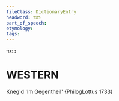 ```yaml
---
fileClass: DictionaryEntry
headword: כּנגד
part_of_speech: 
etymology: 
tags: 
---
```

כּנגד

WESTERN
========

Kneg'd 'Im Gegentheil' {PhilogLottus 1733}